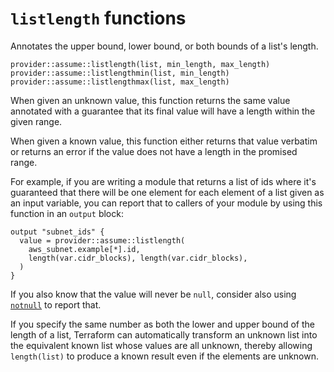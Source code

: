 # `listlength` functions

Annotates the upper bound, lower bound, or both bounds of a list's length.

```hcl
provider::assume::listlength(list, min_length, max_length)
provider::assume::listlengthmin(list, min_length)
provider::assume::listlengthmax(list, max_length)
```

When given an unknown value, this function returns the same value annotated
with a guarantee that its final value will have a length within the given
range.

When given a known value, this function either returns that value verbatim
or returns an error if the value does not have a length in the promised range.

For example, if you are writing a module that returns a list of ids where
it's guaranteed that there will be one element for each element of a list
given as an input variable, you can report that to callers of your module by
using this function in an `output` block:

```hcl
output "subnet_ids" {
  value = provider::assume::listlength(
    aws_subnet.example[*].id,
    length(var.cidr_blocks), length(var.cidr_blocks),
  )
}
```

If you also know that the value will never be `null`, consider also using
[`notnull`](./notnull.md) to report that.

If you specify the same number as both the lower and upper bound of the
length of a list, Terraform can automatically transform an unknown list into
the equivalent known list whose values are all unknown, thereby allowing
`length(list)` to produce a known result even if the elements are unknown.
